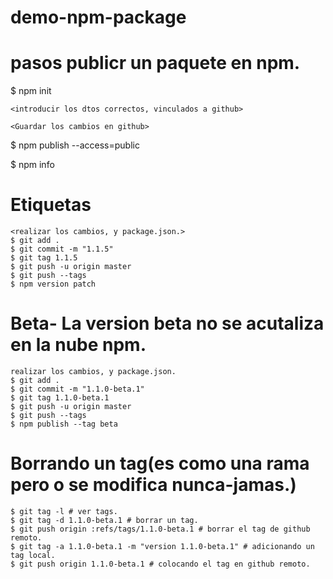 # demo-npm-package

# pasos publicr un paquete en npm.

$ npm init 

    <introducir los dtos correctos, vinculados a github> 

	<Guardar los cambios en github>

$ npm publish --access=public

$ npm info


# Etiquetas
	<realizar los cambios, y package.json.>
	$ git add .
	$ git commit -m "1.1.5"
	$ git tag 1.1.5
	$ git push -u origin master
	$ git push --tags
	$ npm version patch

# Beta- La version beta no se acutaliza en la nube npm.

	realizar los cambios, y package.json.
	$ git add .
	$ git commit -m "1.1.0-beta.1"
	$ git tag 1.1.0-beta.1
	$ git push -u origin master
	$ git push --tags
	$ npm publish --tag beta

# Borrando un tag(es como una rama pero o se modifica nunca-jamas.)
	$ git tag -l # ver tags.
	$ git tag -d 1.1.0-beta.1 # borrar un tag.
	$ git push origin :refs/tags/1.1.0-beta.1 # borrar el tag de github remoto.
	$ git tag -a 1.1.0-beta.1 -m "version 1.1.0-beta.1" # adicionando un tag local.
	$ git push origin 1.1.0-beta.1 # colocando el tag en github remoto.



